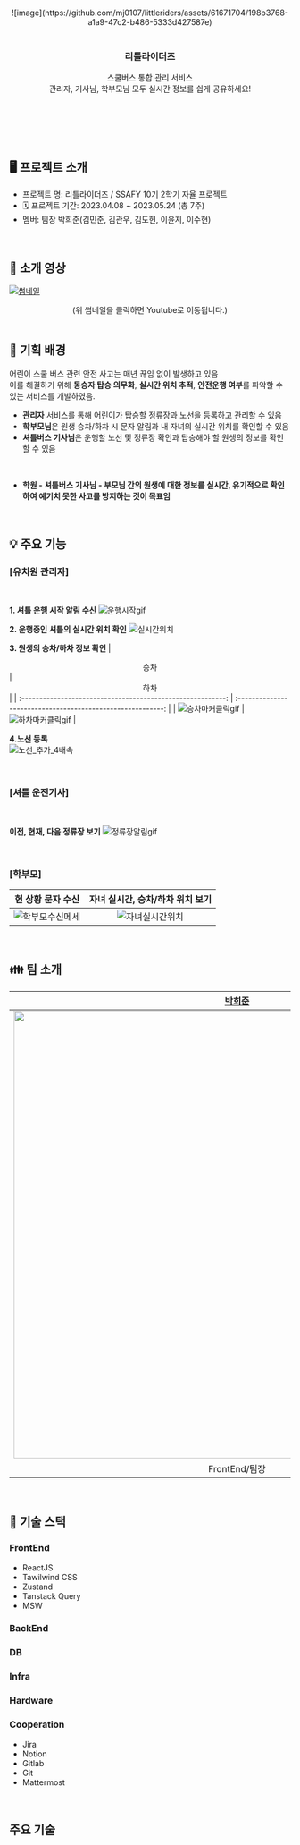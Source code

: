 <br />
<br />
<br />
<div align="center">
  <br />
  ![image](https://github.com/mj0107/littleriders/assets/61671704/198b3768-a1a9-47c2-b486-5333d427587e)
  <br />
</div>
<div align="center">
 <br>
 <h3><b>리틀라이더즈</b></h3>
 스쿨버스 통합 관리 서비스<br>
 관리자, 기사님, 학부모님 모두 실시간 정보를 쉽게 공유하세요!<br>
  </b>
</div>
<br />
<br />
<br />
<br />
<br />

## 🖥 프로젝트 소개

- 프로젝트 명: 리틀라이더즈 / SSAFY 10기 2학기 자율 프로젝트
- 🗓️ 프로젝트 기간: 2023.04.08 ~ 2023.05.24 (총 7주)
- 멤버: 팀장 박희준(김민준, 김관우, 김도현, 이윤지, 이수현)

<br>

## 🎥 소개 영상
[![썸네일](https://github.com/mj0107/littleriders/assets/61671704/fa5f8e52-bcb1-4e58-9027-964513616c15)](https://youtu.be/ZXtTVAO5JEs)
<br>
<div align="center">(위 썸네일을 클릭하면 Youtube로 이동됩니다.)</div>

<br>

## 📄 기획 배경
어린이 스쿨 버스 관련 안전 사고는 매년 끊임 없이 발생하고 있음 <br>
이를 해결하기 위해 **동승자 탑승 의무화**, **실시간 위치 추적**, **안전운행 여부**를 파악할 수 있는 서비스를 개발하였음.
<br>
- **관리자** 서비스를 통해 어린이가 탑승할 정류장과 노선을 등록하고 관리할 수 있음
- **학부모님**은 원생 승차/하차 시 문자 알림과 내 자녀의 실시간 위치를 확인할 수 있음
- **셔틀버스 기사님**은 운행할 노선 및 정류장 확인과 탑승해야 할 원생의 정보를 확인할 수 있음
<br>

- **학원 - 셔틀버스 기사님 - 부모님 간의 원생에 대한 정보를 실시간, 유기적으로 확인하여 예기치 못한 사고를 방지하는 것이 목표임**

<br>

## 💡 주요 기능
### [유치원 관리자]
<br>

**1. 셔틀 운행 시작 알림 수신**
![운행시작gif](https://github.com/mj0107/littleriders/assets/61671704/248a0ac0-c9ee-4ab6-b3f9-949bd6f85fea)
<br>

**2. 운행중인 셔틀의 실시간 위치 확인**
![실시간위치](https://github.com/mj0107/littleriders/assets/61671704/5bc03fc3-b2ec-44c6-8610-56b8e1e22315)
<br>

**3. 원생의 승차/하차 정보 확인**
| <center> 승차 </center> | <center> 하차 </center> |
| :---------------------------------------------------------: | :---------------------------------------------------------: |
| ![승차마커클릭gif](https://github.com/mj0107/littleriders/assets/61671704/9ee4579e-cb0e-4432-8dae-f0c5f8e79367) | ![하차마커클릭gif](https://github.com/mj0107/littleriders/assets/61671704/574e30be-6ba9-49ea-98e0-2e9cb95c9561) | 
<br>

**4.노선 등록** <br>
![노선_추가_4배속](https://github.com/mj0107/littleriders/assets/61671704/449e4ddc-f495-4605-b1e7-70c1cc6cafc2)

<br>

### [셔틀 운전기사]
<br>

**이전, 현재, 다음 정류장 보기**
![정류장알림gif](/uploads/f56caf5a3838ebf204099485e73b0f9a/정류장알림gif.gif)

<br>

### [학부모]

| <center> 현 상황 문자 수신 </center> | <center> 자녀 실시간, 승차/하차 위치 보기 </center> |
| :---------------------------------------------------------: | :---------------------------------------------------------: |
| ![학부모수신메세](https://github.com/mj0107/littleriders/assets/61671704/19146fee-7e1e-4b86-acb4-e679d8555fe2) | ![자녀실시간위치](https://github.com/mj0107/littleriders/assets/61671704/399fcc5d-7838-4895-b1cd-6bd870775ab5) | 

<br>

## 👪 팀 소개
|**[박희준](https://github.com/wooryjoon)**|**[김관우](https://github.com/gwanu-dev)**|**[김민준](https://github.com/mj0107)**|**[김도현](https://github.com/wookoo)**|**[이수현](https://github.com/suhyeon06)**|**[이윤지](https://github.com/yunjiL)** |
| :---------------------------------------------------------------------------------------------------------------------------: | :---------------------------------------------------------------------------------------------------------------------------: | :---------------------------------------------------------------------------------------------------------------------------: | :---------------------------------------------------------------------------------------------------------------------------: | :---------------------------------------------------------------------------------------------------------------------------: | :---------------------------------------------------------------------------------------------------------------------------: |
| [<img src="https://avatars.githubusercontent.com/u/106508216?v=4" width="800">](https://github.com/wooryjoon) | [<img src="https://avatars.githubusercontent.com/u/26521521?v=4" width="800">](https://github.com/gwanu-dev) | [<img src="https://avatars.githubusercontent.com/u/61671704?v=4" width="800">](https://github.com/mj0107) | [<img src="https://avatars.githubusercontent.com/u/39308953?v=4" width="800">](https://github.com/wookoo) | [<img src="https://avatars.githubusercontent.com/u/93829156?v=4" width="800">](https://github.com/suhyeon06) | [<img src="https://avatars.githubusercontent.com/u/91938850?v=4" width="800">](https://github.com/yunjiL) |
|FrontEnd/팀장|FrontEnd|FrontEnd|BackEnd|BackEnd|BackEnd|

<br>

## 🔧 기술 스택
### FrontEnd
- ReactJS
- Tawilwind CSS
- Zustand
- Tanstack Query
- MSW

### BackEnd

### DB


### Infra

### Hardware

### Cooperation
- Jira
- Notion
- Gitlab
- Git
- Mattermost

<br>

## 주요 기술
